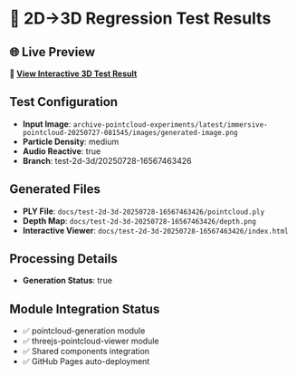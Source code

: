 # 🧪 2D→3D Regression Test Results

## 🌐 Live Preview
**🎯 [View Interactive 3D Test Result](https://nyukicorn.github.io/kamuicode-workflow/test-2d-3d-20250728-16567463426/)**

## Test Configuration
- **Input Image**: `archive-pointcloud-experiments/latest/immersive-pointcloud-20250727-081545/images/generated-image.png`
- **Particle Density**: medium
- **Audio Reactive**: true
- **Branch**: test-2d-3d/20250728-16567463426

## Generated Files
- **PLY File**: `docs/test-2d-3d-20250728-16567463426/pointcloud.ply`
- **Depth Map**: `docs/test-2d-3d-20250728-16567463426/depth.png`
- **Interactive Viewer**: `docs/test-2d-3d-20250728-16567463426/index.html`

## Processing Details
- **Generation Status**: true

## Module Integration Status
- ✅ pointcloud-generation module
- ✅ threejs-pointcloud-viewer module
- ✅ Shared components integration
- ✅ GitHub Pages auto-deployment
